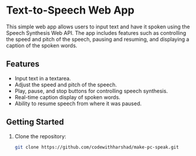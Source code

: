 # Text-to-Speech Web App

This simple web app allows users to input text and have it spoken using the Speech Synthesis Web API. The app includes features such as controlling the speed and pitch of the speech, pausing and resuming, and displaying a caption of the spoken words.

## Features

- Input text in a textarea.
- Adjust the speed and pitch of the speech.
- Play, pause, and stop buttons for controlling speech synthesis.
- Real-time caption display of spoken words.
- Ability to resume speech from where it was paused.

## Getting Started

1. Clone the repository:

   ```bash
   git clone https://github.com/codewithharshad/make-pc-speak.git
